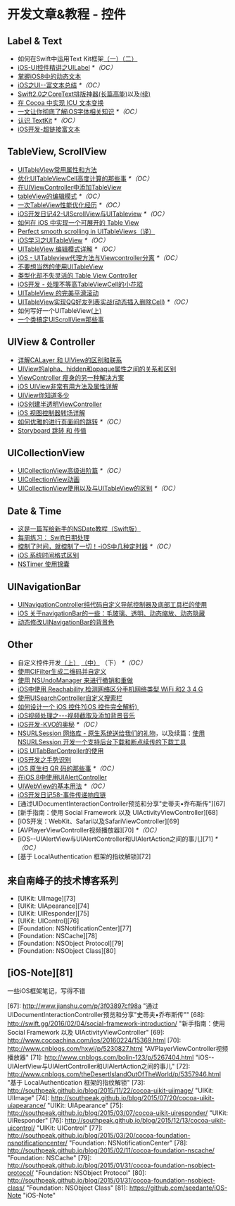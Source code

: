 # 开发文章&教程 - 控件

## Label & Text
- 如何在Swift中运用Text Kit框架[（一）][1][（二）][2]
- [iOS-UI控件精讲之UILabel][3] _\*（OC）_
- [掌握iOS8中的动态文本][4]
- [iOS之UI--富文本总结][5] _\*（OC）_
- [Swift2.0之CoreText排版神器(长篇高能)][6]以及[(续)][7]
- [在 Cocoa 中实现 ICU 文本变换][8]
- [一文让你彻底了解iOS字体相关知识][9] _\*（OC）_
- [认识 TextKit][10] _\*（OC）_
- [iOS开发-超链接富文本][11]

## TableView, ScrollView
- [UITableView常用属性和方法][12]
- [优化UITableViewCell高度计算的那些事][13] _\*（OC）_
- [在UIViewController中添加TableView][14]
- [tableView的编辑模式][15] _\*（OC）_
- [一次TableView性能优化经历][16] _\*（OC）_
- [iOS开发日记42-UIScrollView与UITableview][17] _\*（OC）_
- [如何在 iOS 中实现一个可展开的 Table View][18]
- [Perfect smooth scrolling in UITableViews（译）][19]
- [iOS学习之UITableView][20] _\*（OC）_
- [UITableView 编辑模式详解][21] _\*（OC）_
- [iOS - UITableview代理方法与Viewcontroller分离][22] _\*（OC）_
- [不要想当然的使用UITableView][23]
- [类型化却不失灵活的 Table View Controller][24]
- [iOS开发 - 处理不等高TableViewCell的小花招][25]
- [UITableView 的完美平滑滚动][26]
- [UITableView实现QQ好友列表实战(动态插入删除Cell)][27] _\*（OC）_
- 如何写好一个UITableView[(上)][28]
- [一个类搞定UIScrollView那些事][29]

## UIView & Controller
- [详解CALayer 和 UIView的区别和联系][30]
- [UIView的alpha、hidden和opaque属性之间的关系和区别][31]
- [ViewController 瘦身的另一种解决方案][32]
- [iOS UIView非常有用方法及属性详解][33]
- [UIView你知道多少][34]
- [iOS创建半透明ViewController][35]
- [iOS 视图控制器转场详解][36]
- [如何优雅的进行页面间的跳转][37] _\*（OC）_
- [Storyboard 跳转 和 传值][38]

## UICollectionView
- [UICollectionView高级进阶篇][39] _\*（OC）_
- [UICollectionView动画][40]
- [UICollectionView使用以及与UITableView的区别][41] _\*（OC）_

## Date & Time
- [这是一篇写给新手的NSDate教程（Swift版）][42]
- [每周练习： Swift日期处理][43]
- [控制了时间，就控制了一切！-iOS中几种定时器][44] _\*（OC）_
- [iOS 系统时间格式区别][45]
- [NSTimer 使用锦囊][46]

## UINavigationBar
- [UINavigationController纯代码自定义导航控制器及底部工具栏的使用][47]
- [iOS 关于navigationBar的一些：毛玻璃、透明、动态缩放、动态隐藏][48]
- [动态修改UINavigationBar的背景色][49]

## Other
- 自定义控件开发[（上）][50] [（中）][51] （下） _\*（OC）_
- [使用CIFilter生成二维码并自定义][52]　
- [使用 NSUndoManager 来进行撤销和重做][53]
- [iOS中使用 Reachability 检测网络区分手机网络类型 WiFi 和2 3 4 G][54]
- [使用UISearchController自定义搜索栏][55]
- [如何设计一个 iOS 控件?(iOS 控件完全解析) ][56]
- [iOS视频处理之---视频截取及添加背景音乐][57]
- [iOS开发-KVO的奥秘][58] _\*（OC）_
- [NSURLSession 网络库 - 原生系统送给我们的礼物][59]，以及续篇：[使用 NSURLSession 开发一个支持后台下载和断点续传的下载工具][60]
- [iOS UITabBarController的使用][61]
- [iOS开发之手势识别][62]
- [iOS 原生扫 QR 码的那些事][63] _\*（OC）_
- [在iOS 8中使用UIAlertController][64]
- [UIWebView的基本用法][65] _\*（OC）_
- [iOS开发日记58-事件传递响应链][66]
- [通过UIDocumentInteractionController预览和分享"史蒂夫•乔布斯传"][67]
- [新手指南：使用 Social Framework 以及 UIActivityViewController][68]
- [iOS开发：WebKit、Safari以及SafariViewController][69]
- [AVPlayerViewController视频播放器][70] _\*（OC）_
- [iOS--UIAlertView与UIAlertController和UIAlertAction之间的事儿][71] _\*（OC）_
- [基于 LocalAuthentication 框架的指纹解锁][72]

## 来自南峰子的技术博客系列
- [UIKit: UIImage][73]
- [UIKit: UIApearance][74]
- [UIKit: UIResponder][75]
- [UIKit: UIControl][76]
- [Foundation: NSNotificationCenter][77]
- [Foundation: NSCache][78]
- [Foundation: NSObject Protocol][79]
- [Foundation: NSObject Class][80]

## [iOS-Note][81]
一些iOS框架笔记，写得不错

[1]:	http://www.devtalking.com/articles/text-kit-tutorial-in-swift-1/
[2]:	http://www.devtalking.com/articles/text-kit-tutorial-in-swift-2/
[3]:	http://www.cnblogs.com/iyou/p/4936606.html "iOS-UI控件精讲之UILabel"
[4]:	http://www.devtf.cn/?p=1199 "掌握iOS8中的动态文本"
[5]:	http://www.cnblogs.com/goodboy-heyang/p/5143135.html "iOS之UI--富文本总结"
[6]:	http://allluckly.cn/%E6%8A%95%E7%A8%BF/tuogao14 "Swift2.0之CoreText排版神器(长篇高能)January 31, 2016"
[7]:	http://allluckly.cn/%E6%8A%95%E7%A8%BF/tuogao17 "Swift2.0之CoreText排版神器(续)February 05, 2016"
[8]:	http://swift.gg/2016/02/23/cocoa-icu-text-transforms/ "在 Cocoa 中实现 ICU 文本变换"
[9]:	http://www.cnblogs.com/dsxniubility/p/4699352.html
[10]:	http://blog.jobbole.com/51965/
[11]:	http://www.jianshu.com/p/35a28e4dfd27 "iOS开发-超链接富文本"
[12]:	http://beauty-soft.net/blog/ceiba/Ios/20140102/680.html
[13]:	http://blog.sunnyxx.com/2015/05/17/cell-height-calculation/
[14]:	http://conanwhf.gitcafe.io/2015/09/12/AddTableViewInUIViewController/
[15]:	http://www.cnblogs.com/1079062429lm/p/4820605.html
[16]:	http://yyny.me/ios/%E4%B8%80%E6%AC%A1TableView%E6%80%A7%E8%83%BD%E4%BC%98%E5%8C%96%E7%BB%8F%E5%8E%86/
[17]:	http://www.cnblogs.com/Twisted-Fate/p/4933135.html "iOS开发日记42-UIScrollView与UITableview"
[18]:	http://swift.gg/2015/12/03/expandable-table-view/ "如何在 iOS 中实现一个可展开的 Table View"
[19]:	http://southpeak.github.io/blog/2015/12/20/perfect-smooth-scrolling-in-uitableviews/ "Perfect smooth scrolling in UITableViews"
[20]:	http://www.cnblogs.com/zhenzhen123/p/5071743.html "iOS学习之UITableView"
[21]:	http://segmentfault.com/a/1190000004192662 "UITableView 编辑模式详解"
[22]:	http://www.jianshu.com/p/1ef24db79b48 "iOS - UITableview代理方法与Viewcontroller分离"
[23]:	http://sergiochan.xyz/2016/02/16/%E4%B8%8D%E8%A6%81%E6%83%B3%E5%BD%93%E7%84%B6%E7%9A%84%E5%B0%B1%E4%BD%BF%E7%94%A8UITableView/ "不要想当然的使用UITableView"
[24]:	http://www.cocoachina.com/ios/20160317/15702.html
[25]:	http://www.jianshu.com/p/a0342ee86431 "iOS开发 - 处理不等高TableViewCell的小花招"
[26]:	http://ios.jobbole.com/84360/
[27]:	http://www.jianshu.com/p/17517ae0df5e "UITableView实现QQ好友列表实战(动态插入删除Cell)"
[28]:	http://ios.jobbole.com/84676/
[29]:	http://pingguohe.net/2016/04/06/uiscrollView-category.html
[30]:	http://www.jianshu.com/p/079e5cf0f014
[31]:	http://blog.csdn.net/martin_liang/article/details/40739845 "UIView的alpha、hidden和opaque属性之间的关系和区别"
[32]:	http://www.cocoachina.com/ios/20151116/14010.html
[33]:	http://blog.csdn.net/kingsley_cxz/article/details/9323327 "iOS UIView非常有用方法及属性详解"
[34]:	http://www.cnblogs.com/likwo/archive/2011/06/18/2084192.html "UIView你知道多少"
[35]:	http://miketech.it/ios-transparent-viewcontroller/
[36]:	https://github.com/seedante/iOS-Note/wiki/ViewController-Transition
[37]:	http://gaonan.me/2015/07/23/%E5%A6%82%E4%BD%95%E4%BC%98%E9%9B%85%E7%9A%84%E8%BF%9B%E8%A1%8C%E9%A1%B5%E9%9D%A2%E9%97%B4%E7%9A%84%E8%B7%B3%E8%BD%AC/
[38]:	http://www.cnblogs.com/pinecoder/p/5039777.html "Storyboard 跳转 和 传值"
[39]:	http://www.olinone.com/?p=280
[40]:	http://www.liuchungui.com/blog/2015/11/24/uicollectionviewdong-hua/ "UICollectionView动画"
[41]:	http://www.cnblogs.com/salam/p/5192576.html "UICollectionView使用以及与UITableView的区别"
[42]:	http://www.cocoachina.com/swift/20151126/14430.html "这是一篇写给新手的NSDate教程（Swift版）"
[43]:	https://github.com/icepy/_posts/issues/9 "每周练习： Swift日期处理"
[44]:	http://www.jianshu.com/p/21d351116587?sukey=fc78a68049a14bb2ca76044920265548313e975e28c8fd2be59c5e2cadecfddefd0bb6dab6853db6a6f72a8f3bee76a6
[45]:	http://www.cnblogs.com/simple-life-no1/p/4192311.html "iOS 系统时间格式区别"
[46]:	http://www.futantan.com/2016/04/14/NSTimer-tips/
[47]:	http://www.cnblogs.com/brance/p/4964769.html "swift-UINavigationController纯代码自定义导航控制器及底部工具栏的使用"
[48]:	http://www.jianshu.com/p/b2585c37e14b "iOS 关于navigationBar的一些：毛玻璃、透明、动态缩放、动态隐藏"
[49]:	http://tech.glowing.com/cn/change-uinavigationbar-backgroundcolor-dynamically/ "动态修改UINavigationBar的背景色"
[50]:	http://www.cnblogs.com/maomishen/p/4924726.html
[51]:	http://www.cnblogs.com/maomishen/p/4934742.html
[52]:	http://blog.yourtion.com/custom-cifilter-qrcode-generator.html
[53]:	http://swift.gg/2015/11/10/ios-undo-and-redo-with-nsundomanager/ "使用 NSUndoManager 来进行撤销和重做"
[54]:	http://www.cnblogs.com/jgCho/p/4959657.html "iOS中使用 Reachability 检测网络区分手机网络类型 WiFi 和2 3 4 G"
[55]:	http://swift.gg/2015/09/11/custom_search_bar_tutorial/ "使用UISearchController自定义搜索栏"
[56]:	http://blog.csdn.net/zhangao0086/article/details/45622875
[57]:	http://www.jianshu.com/p/aefacc2cf039 "iOS视频处理之---视频截取及添加背景音乐"
[58]:	http://www.jianshu.com/p/742b4b248da9 "iOS开发-KVO的奥秘"
[59]:	http://swiftcafe.io/2015/12/20/nsurlsession/ "NSURLSession 网络库 - 原生系统送给我们的礼物"
[60]:	http://swiftcafe.io/2015/12/23/nsurlsession-app/ "使用 NSURLSession 开发一个支持后台下载和断点续传的下载工具"
[61]:	http://www.cnblogs.com/jukaiit/p/5066468.html "iOS UITabBarController的使用"
[62]:	http://ios.jobbole.com/83338/
[63]:	http://c0ming.me/qr-code-scan/
[64]:	http://www.cnblogs.com/jgCho/p/5085016.html "在iOS 8中使用UIAlertController"
[65]:	http://www.cnblogs.com/MasterPeng/p/5009523.html "UIWebView的基本用法"
[66]:	http://www.cnblogs.com/Twisted-Fate/p/5088314.html "iOS开发日记58-事件传递响应链"
[67]:	http://www.jianshu.com/p/3f03897cf98a "通过UIDocumentInteractionController预览和分享"史蒂夫•乔布斯传""
[68]:	http://swift.gg/2016/02/04/social-framework-introduction/ "新手指南：使用 Social Framework 以及 UIActivityViewController"
[69]:	http://www.cocoachina.com/ios/20160224/15369.html
[70]:	http://www.cnblogs.com/hxwj/p/5230827.html "AVPlayerViewController视频播放器"
[71]:	http://www.cnblogs.com/bolin-123/p/5267404.html "iOS--UIAlertView与UIAlertController和UIAlertAction之间的事儿"
[72]:	http://www.cnblogs.com/theDesertIslandOutOfTheWorld/p/5357946.html "基于 LocalAuthentication 框架的指纹解锁"
[73]:	http://southpeak.github.io/blog/2015/11/22/cocoa-uikit-uiimage/ "UIKit: UIImage"
[74]:	http://southpeak.github.io/blog/2015/07/20/cocoa-uikit-uiapearance/ "UIKit: UIApearance"
[75]:	http://southpeak.github.io/blog/2015/03/07/cocoa-uikit-uiresponder/ "UIKit: UIResponder"
[76]:	http://southpeak.github.io/blog/2015/12/13/cocoa-uikit-uicontrol/ "UIKit: UIControl"
[77]:	http://southpeak.github.io/blog/2015/03/20/cocoa-foundation-nsnotificationcenter/ "Foundation: NSNotificationCenter"
[78]:	http://southpeak.github.io/blog/2015/02/11/cocoa-foundation-nscache/ "Foundation: NSCache"
[79]:	http://southpeak.github.io/blog/2015/01/31/cocoa-foundation-nsobject-protocol/ "Foundation: NSObject Protocol"
[80]:	http://southpeak.github.io/blog/2015/01/31/cocoa-foundation-nsobject-class/ "Foundation: NSObject Class"
[81]:	https://github.com/seedante/iOS-Note "iOS-Note"